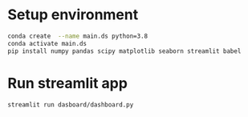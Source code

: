 # Setup environment


```bash
conda create  --name main.ds python=3.8
conda activate main.ds
pip install numpy pandas scipy matplotlib seaborn streamlit babel
```

# Run streamlit app
```bash
streamlit run dasboard/dashboard.py
```
